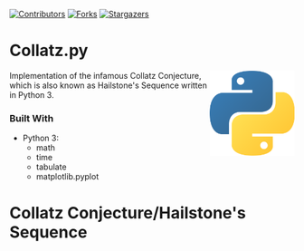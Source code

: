 [![Contributors][contributors-shield]][contributors-url]
[![Forks][forks-shield]][forks-url]
[![Stargazers][stars-shield]][stars-url]

# Collatz.py

[<img src="assets/img/python-logo.png" align="right" width="150">](https://github.com/Kaweees/Hailstone.py)

Implementation of the infamous Collatz Conjecture, which is also known as Hailstone's Sequence written in Python 3.

### Built With

 - Python 3:
   - math
   - time
   - tabulate
   - matplotlib.pyplot


# Collatz Conjecture/Hailstone's Sequence

[contributors-shield]: https://img.shields.io/github/contributors/Kaweees/GliderRasPi.svg?style=for-the-badge
[contributors-url]: https://github.com/Kaweees/GliderRasPi/graphs/contributors
[forks-shield]: https://img.shields.io/github/forks/Kaweees/GliderRasPi.svg?style=for-the-badge
[forks-url]: https://github.com/Kaweees/GliderRasPi/network/members
[stars-shield]: https://img.shields.io/github/stars/Kaweees/GliderRasPi.svg?style=for-the-badge
[stars-url]: https://github.com/Kaweees/GliderRasPi/stargazers

